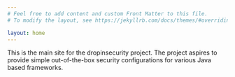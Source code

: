 ```yaml
---
# Feel free to add content and custom Front Matter to this file.
# To modify the layout, see https://jekyllrb.com/docs/themes/#overriding-theme-defaults

layout: home
---
```

This is the main site for the dropinsecurity project. The project aspires to provide simple out-of-the-box security configurations for various Java based frameworks.
